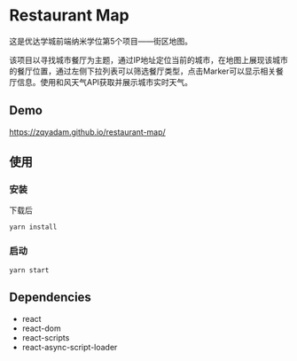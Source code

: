 # Restaurant Map

这是优达学城前端纳米学位第5个项目——街区地图。

该项目以寻找城市餐厅为主题，通过IP地址定位当前的城市，在地图上展现该城市的餐厅位置，通过左侧下拉列表可以筛选餐厅类型，点击Marker可以显示相关餐厅信息。使用和风天气API获取并展示城市实时天气。

## Demo
https://zqyadam.github.io/restaurant-map/

## 使用
### 安装
下载后
```
yarn install
```

### 启动
```
yarn start
```

## Dependencies
- react
- react-dom
- react-scripts
- react-async-script-loader



